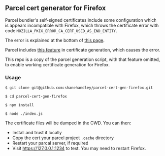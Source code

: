 ## Parcel cert generator for Firefox

Parcel bundler's self-signed certificates include some configuration which is appears incompatible with Firefox, which throws the certificate error with code `MOZILLA_PKIX_ERROR_CA_CERT_USED_AS_END_ENTITY`.

The error is explained at the bottom of [this page](https://wiki.mozilla.org/SecurityEngineering/x509Certs).

Parcel includes [this feature](https://github.com/parcel-bundler/parcel/blob/2c1499596680be6daf158334f4146b80592ed4be/packages/core/parcel-bundler/src/utils/generateCertificate.js#L66) in certificate generation, which causes the error.

This repo is a copy of the parcel generation script, with that feature omitted, to enable working certificate generation for Firefox.

### Usage

```
$ git clone git@github.com:shanehandley/parcel-cert-gen-firefox.git

$ cd parcel-cert-gen-firefox

$ npm install

$ node ./index.js
```

The certificate files will be dumped in the CWD. You can then:

- Install and trust it locally
- Copy the cert your parcel project `.cache` directory
- Restart your parcal server, if required
- Visit https://127.0.0.1:1234 to test. You may need to restart Firefox.